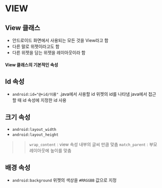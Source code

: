 # VIEW

## View 클래스

- 안드로이드 화면에서 사용되는 모든 것을 View라고 함
- 다른 말로 위젯이라고도 함
- 다른 위젯을 담는 위젯을 레이아웃이라 함

#### View 클래스의 기본적인 속성


## Id 속성

- `android:id="@+id/이름"` .java에서 사용할 id
위젯의 id를 나타냄
java에서 접근할 때 id 속성에 지정한 id 사용

## 크기 속성

- `android:layout_width` 
- `android:layout_height`

>> `wrap_content` : view 속성 내부의 글씨 만큼 맞춤
>> `match_parent` : 부모 레이아웃에 높이를 맞춤

## 배경 속성

- `android:background`
위젯의 색상을 `#RRGGBB` 값으로 지정